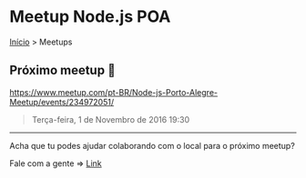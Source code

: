 Meetup Node.js POA
======

[Início](../README.md) > Meetups

## Próximo meetup :calendar:



https://www.meetup.com/pt-BR/Node-js-Porto-Alegre-Meetup/events/234972051/
> Terça-feira, 1 de Novembro de 2016 19:30

---------------------------------------

Acha que tu podes ajudar colaborando com o local para o próximo meetup?

Fale com a gente => [Link](http://www.meetup.com/pt-BR/Node-js-Porto-Alegre-Meetup)
